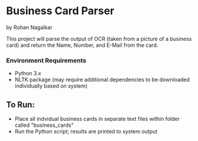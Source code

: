 # Business Card Parser 
by Rohan Nagalkar

This project will parse the output of OCR (taken from a picture of a business card) and return the Name, Number, and E-Mail from the card. 

### Environment Requirements
* Python 3.x
* NLTK package (may require additional dependencies to be downloaded individually based on system)

## To Run: 

* Place all indvidual business cards in separate text files within folder called "business_cards"
* Run the Python script; results are printed to system output